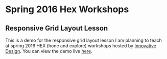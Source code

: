 # Spring 2016 Hex Workshops

## Responsive Grid Layout Lesson

This is a demo for the responsive grid layout lesson I am planning to teach at spring 2016 HEX (hone and explore) workshops hosted by [Innovative Design](http://innovativedesign.club/).  You can view the demo live [here](http://jubearsun.github.io/hex-sp16/).
